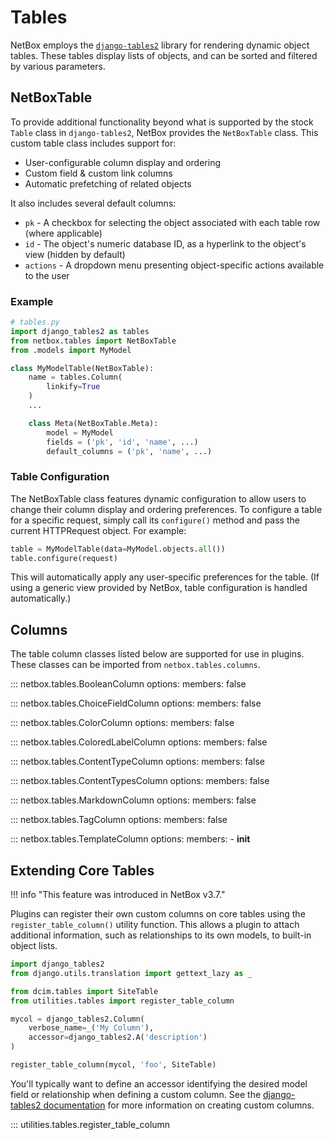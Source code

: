 # Tables

NetBox employs the [`django-tables2`](https://django-tables2.readthedocs.io/) library for rendering dynamic object tables. These tables display lists of objects, and can be sorted and filtered by various parameters.

## NetBoxTable

To provide additional functionality beyond what is supported by the stock `Table` class in `django-tables2`, NetBox provides the `NetBoxTable` class. This custom table class includes support for:

* User-configurable column display and ordering
* Custom field & custom link columns
* Automatic prefetching of related objects

It also includes several default columns:

* `pk` - A checkbox for selecting the object associated with each table row (where applicable)
* `id` - The object's numeric database ID, as a hyperlink to the object's view (hidden by default)
* `actions` - A dropdown menu presenting object-specific actions available to the user

### Example

```python
# tables.py
import django_tables2 as tables
from netbox.tables import NetBoxTable
from .models import MyModel

class MyModelTable(NetBoxTable):
    name = tables.Column(
        linkify=True
    )
    ...

    class Meta(NetBoxTable.Meta):
        model = MyModel
        fields = ('pk', 'id', 'name', ...)
        default_columns = ('pk', 'name', ...)
```

### Table Configuration

The NetBoxTable class features dynamic configuration to allow users to change their column display and ordering preferences. To configure a table for a specific request, simply call its `configure()` method and pass the current HTTPRequest object. For example:

```python
table = MyModelTable(data=MyModel.objects.all())
table.configure(request)
```

This will automatically apply any user-specific preferences for the table. (If using a generic view provided by NetBox, table configuration is handled automatically.)

## Columns

The table column classes listed below are supported for use in plugins. These classes can be imported from `netbox.tables.columns`.

::: netbox.tables.BooleanColumn
    options:
      members: false

::: netbox.tables.ChoiceFieldColumn
    options:
      members: false

::: netbox.tables.ColorColumn
    options:
      members: false

::: netbox.tables.ColoredLabelColumn
    options:
      members: false

::: netbox.tables.ContentTypeColumn
    options:
      members: false

::: netbox.tables.ContentTypesColumn
    options:
      members: false

::: netbox.tables.MarkdownColumn
    options:
      members: false

::: netbox.tables.TagColumn
    options:
      members: false

::: netbox.tables.TemplateColumn
    options:
      members:
        - __init__

## Extending Core Tables

!!! info "This feature was introduced in NetBox v3.7."

Plugins can register their own custom columns on core tables using the `register_table_column()` utility function. This allows a plugin to attach additional information, such as relationships to its own models, to built-in object lists.

```python
import django_tables2
from django.utils.translation import gettext_lazy as _

from dcim.tables import SiteTable
from utilities.tables import register_table_column

mycol = django_tables2.Column(
    verbose_name=_('My Column'),
    accessor=django_tables2.A('description')
)

register_table_column(mycol, 'foo', SiteTable)
```

You'll typically want to define an accessor identifying the desired model field or relationship when defining a custom column. See the [django-tables2 documentation](https://django-tables2.readthedocs.io/) for more information on creating custom columns.

::: utilities.tables.register_table_column
